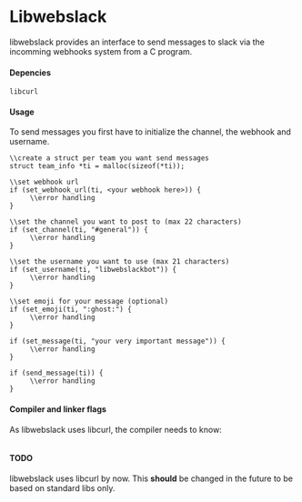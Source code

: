 # __Libwebslack__

libwebslack provides an interface to send messages to slack
via the incomming webhooks system from a C program.

#### Depencies
`libcurl`
#### Usage
To send messages you first have to initialize the channel,
the webhook and username.
```
\\create a struct per team you want send messages
struct team_info *ti = malloc(sizeof(*ti));

\\set webhook url
if (set_webhook_url(ti, <your webhook here>)) {
     \\error handling
}

\\set the channel you want to post to (max 22 characters)
if (set_channel(ti, "#general")) {
     \\error handling
}

\\set the username you want to use (max 21 characters)
if (set_username(ti, "libwebslackbot")) {
     \\error handling
}

\\set emoji for your message (optional)
if (set_emoji(ti, ":ghost:") {
     \\error handling
}

if (set_message(ti, "your very important message")) {
     \\error handling
}

if (send_message(ti)) {
     \\error handling
}
```
#### Compiler and linker flags
As libwebslack uses libcurl, the compiler needs to know:
```$(pkg-config --libs --cflags libcurl)
```

#### TODO
libwebslack uses libcurl by now. This __should__ be changed in the
future to be based on standard libs only.

